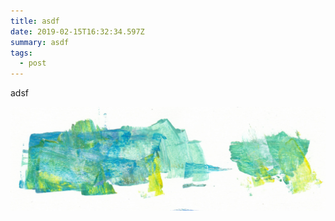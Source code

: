 ```yaml
---
title: asdf
date: 2019-02-15T16:32:34.597Z
summary: asdf
tags:
  - post
---
```

adsf

![](/static/img/dgfghdf.jpg)

